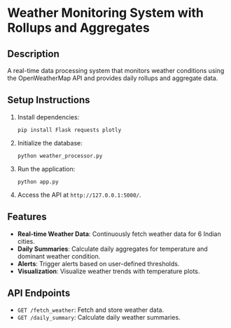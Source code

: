 # Weather Monitoring System with Rollups and Aggregates

## Description
A real-time data processing system that monitors weather conditions using the OpenWeatherMap API and provides daily rollups and aggregate data.

## Setup Instructions

1. Install dependencies:
    ```
    pip install Flask requests plotly
    ```

2. Initialize the database:
    ```
    python weather_processor.py
    ```

3. Run the application:
    ```
    python app.py
    ```

4. Access the API at `http://127.0.0.1:5000/`.

## Features

- **Real-time Weather Data**: Continuously fetch weather data for 6 Indian cities.
- **Daily Summaries**: Calculate daily aggregates for temperature and dominant weather condition.
- **Alerts**: Trigger alerts based on user-defined thresholds.
- **Visualization**: Visualize weather trends with temperature plots.

## API Endpoints

- `GET /fetch_weather`: Fetch and store weather data.
- `GET /daily_summary`: Calculate daily weather summaries.
